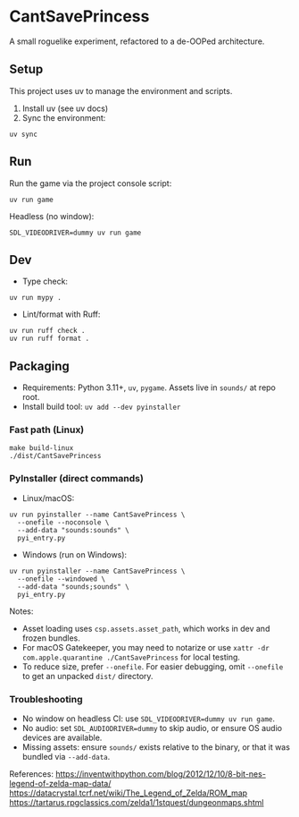 # CantSavePrincess
A small roguelike experiment, refactored to a de-OOPed architecture.

## Setup

This project uses uv to manage the environment and scripts.

1) Install uv (see uv docs)
2) Sync the environment:

```
uv sync
```

## Run

Run the game via the project console script:

```
uv run game
```

Headless (no window):

```
SDL_VIDEODRIVER=dummy uv run game
```

## Dev

- Type check:

```
uv run mypy .
```

- Lint/format with Ruff:

```
uv run ruff check .
uv run ruff format .
```

## Packaging

- Requirements: Python 3.11+, `uv`, `pygame`. Assets live in `sounds/` at repo root.
- Install build tool: `uv add --dev pyinstaller`

### Fast path (Linux)

```
make build-linux
./dist/CantSavePrincess
```

### PyInstaller (direct commands)

- Linux/macOS:

```
uv run pyinstaller --name CantSavePrincess \
  --onefile --noconsole \
  --add-data "sounds:sounds" \
  pyi_entry.py
```

- Windows (run on Windows):

```
uv run pyinstaller --name CantSavePrincess \
  --onefile --windowed \
  --add-data "sounds;sounds" \
  pyi_entry.py
```

Notes:
- Asset loading uses `csp.assets.asset_path`, which works in dev and frozen bundles.
- For macOS Gatekeeper, you may need to notarize or use `xattr -dr com.apple.quarantine ./CantSavePrincess` for local testing.
- To reduce size, prefer `--onefile`. For easier debugging, omit `--onefile` to get an unpacked `dist/` directory.

### Troubleshooting

- No window on headless CI: use `SDL_VIDEODRIVER=dummy uv run game`.
- No audio: set `SDL_AUDIODRIVER=dummy` to skip audio, or ensure OS audio devices are available.
- Missing assets: ensure `sounds/` exists relative to the binary, or that it was bundled via `--add-data`.

References:
https://inventwithpython.com/blog/2012/12/10/8-bit-nes-legend-of-zelda-map-data/
https://datacrystal.tcrf.net/wiki/The_Legend_of_Zelda/ROM_map
https://tartarus.rpgclassics.com/zelda1/1stquest/dungeonmaps.shtml
